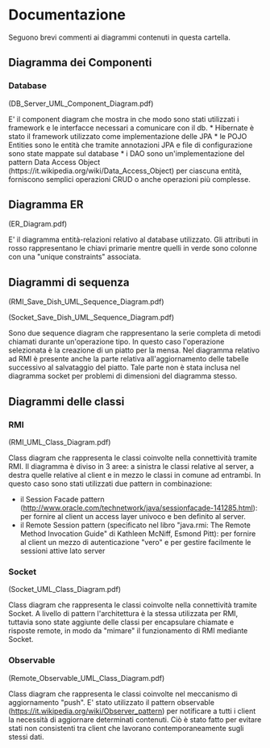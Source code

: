 # Documentazione

Seguono brevi commenti ai diagrammi contenuti in questa cartella.

## Diagramma dei Componenti

### Database

(DB_Server_UML_Component_Diagram.pdf)
<p>
E' il component diagram che mostra in che modo sono stati utilizzati i framework e le interfacce necessari a comunicare
 con il db. 
 * Hibernate è stato il framework utilizzato come implementazione delle JPA</li>
 * le POJO Entities sono le entità che tramite annotazioni JPA e file di configurazione sono state mappate sul database
 * i DAO sono un'implementazione del pattern Data Access Object (https://it.wikipedia.org/wiki/Data_Access_Object) per ciascuna entità, forniscono semplici operazioni CRUD o anche operazioni più complesse.</li>

## Diagramma ER

(ER_Diagram.pdf)
<p>
E' il diagramma entità-relazioni relativo al database utilizzato. Gli attributi in rosso rappresentano le chiavi
primarie mentre quelli in verde sono colonne con una "unique constraints" associata.

## Diagrammi di sequenza

(RMI_Save_Dish_UML_Sequence_Diagram.pdf)<p>
(Socket_Save_Dish_UML_Sequence_Diagram.pdf)<p>
Sono due sequence diagram che rappresentano la serie completa di metodi chiamati durante un'operazione tipo.
In questo caso l'operazione selezionata è la creazione di un piatto per la mensa.
Nel diagramma relativo ad RMI è presente anche la parte relativa all'aggiornamento delle tabelle successivo
al salvataggio del piatto. Tale parte non è stata inclusa nel diagramma socket per problemi di dimensioni
del diagramma stesso.

## Diagrammi delle classi

### RMI

(RMI_UML_Class_Diagram.pdf)<p>
Class diagram che rappresenta le classi coinvolte nella connettività tramite RMI.
Il diagramma è diviso in 3 aree: a sinistra le classi relative al server, a destra quelle relative al client e in mezzo
le classi in comune ad entrambi.
In questo caso sono stati utilizzati due pattern in combinazione:
* il Session Facade pattern (http://www.oracle.com/technetwork/java/sessionfacade-141285.html): per fornire al client un access layer univoco e ben definito al server.</li>
* il Remote Session pattern (specificato nel libro "java.rmi: The Remote Method Invocation Guide" di Kathleen McNiff, Esmond Pitt): per fornire al client un mezzo di autenticazione "vero" e per gestire facilmente le sessioni attive lato server

### Socket

(Socket_UML_Class_Diagram.pdf)<p>
Class diagram che rappresenta le classi coinvolte nella connettività tramite Socket.
A livello di pattern l'architettura è la stessa utilizzata per RMI, tuttavia sono state aggiunte delle classi per encapsulare chiamate e risposte remote, in modo da "mimare" il funzionamento di RMI mediante Socket. 

### Observable

(Remote_Observable_UML_Class_Diagram.pdf)<p>
Class diagram che rappresenta le classi coinvolte nel meccanismo di aggiornamento "push".
E' stato utilizzato il pattern observable (https://it.wikipedia.org/wiki/Observer_pattern) per notificare a tutti i
 client la necessità di aggiornare determinati contenuti. Ciò è stato fatto per evitare stati non consistenti tra client
 che lavorano contemporaneamente sugli stessi dati.
